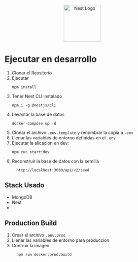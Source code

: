 <p align="center">
  <a href="http://nestjs.com/" target="blank"><img src="https://nestjs.com/img/logo-small.svg" width="120" alt="Nest Logo" /></a>
</p>

# Ejecutar en desarrollo
1. Clonar el Reositorio
2. Ejecutar
   ```
   npm install
   ```
3. Tener Nest CLI instalado
   ```
   npm i -g @nestjs/cli
   ```
4. Levantar la base de datos
    ```
    docker-compose up -d
    ```
5. Clonar el archivo ```.env.template``` y renombrar la copia a ```.env```
6. Llenar las variables de entorno definidas en el ```.env```
7. Ejecutar la alicacion en dev:
   ```
   npm run start:dev
   ```
8. Reconstruir la base de datos con la semilla
    ```
      http://localhost:3000/api/v2/seed
    ```

## Stack Usado
* MongoDB
* Nest
*

## Production Build

1. Crear el archivo ```.env.prod```
2. Llenar las variables de entorno para produccion
3. Contruir la imagen
    ```
      npm run docker:prod:build
    ```
